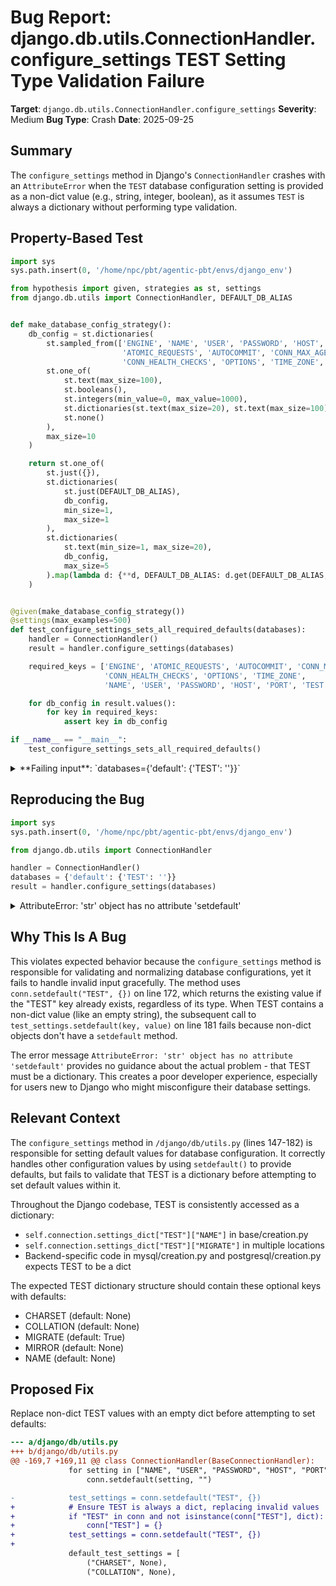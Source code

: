 # Bug Report: django.db.utils.ConnectionHandler.configure_settings TEST Setting Type Validation Failure

**Target**: `django.db.utils.ConnectionHandler.configure_settings`
**Severity**: Medium
**Bug Type**: Crash
**Date**: 2025-09-25

## Summary

The `configure_settings` method in Django's `ConnectionHandler` crashes with an `AttributeError` when the `TEST` database configuration setting is provided as a non-dict value (e.g., string, integer, boolean), as it assumes `TEST` is always a dictionary without performing type validation.

## Property-Based Test

```python
import sys
sys.path.insert(0, '/home/npc/pbt/agentic-pbt/envs/django_env')

from hypothesis import given, strategies as st, settings
from django.db.utils import ConnectionHandler, DEFAULT_DB_ALIAS


def make_database_config_strategy():
    db_config = st.dictionaries(
        st.sampled_from(['ENGINE', 'NAME', 'USER', 'PASSWORD', 'HOST', 'PORT',
                         'ATOMIC_REQUESTS', 'AUTOCOMMIT', 'CONN_MAX_AGE',
                         'CONN_HEALTH_CHECKS', 'OPTIONS', 'TIME_ZONE', 'TEST']),
        st.one_of(
            st.text(max_size=100),
            st.booleans(),
            st.integers(min_value=0, max_value=1000),
            st.dictionaries(st.text(max_size=20), st.text(max_size=100), max_size=5),
            st.none()
        ),
        max_size=10
    )

    return st.one_of(
        st.just({}),
        st.dictionaries(
            st.just(DEFAULT_DB_ALIAS),
            db_config,
            min_size=1,
            max_size=1
        ),
        st.dictionaries(
            st.text(min_size=1, max_size=20),
            db_config,
            max_size=5
        ).map(lambda d: {**d, DEFAULT_DB_ALIAS: d.get(DEFAULT_DB_ALIAS, {})})
    )


@given(make_database_config_strategy())
@settings(max_examples=500)
def test_configure_settings_sets_all_required_defaults(databases):
    handler = ConnectionHandler()
    result = handler.configure_settings(databases)

    required_keys = ['ENGINE', 'ATOMIC_REQUESTS', 'AUTOCOMMIT', 'CONN_MAX_AGE',
                     'CONN_HEALTH_CHECKS', 'OPTIONS', 'TIME_ZONE',
                     'NAME', 'USER', 'PASSWORD', 'HOST', 'PORT', 'TEST']

    for db_config in result.values():
        for key in required_keys:
            assert key in db_config

if __name__ == "__main__":
    test_configure_settings_sets_all_required_defaults()
```

<details>

<summary>
**Failing input**: `databases={'default': {'TEST': ''}}`
</summary>
```
Traceback (most recent call last):
  File "/home/npc/pbt/agentic-pbt/worker_/21/hypo.py", line 54, in <module>
    test_configure_settings_sets_all_required_defaults()
    ~~~~~~~~~~~~~~~~~~~~~~~~~~~~~~~~~~~~~~~~~~~~~~~~~~^^
  File "/home/npc/pbt/agentic-pbt/worker_/21/hypo.py", line 40, in test_configure_settings_sets_all_required_defaults
    @settings(max_examples=500)
                   ^^^
  File "/home/npc/miniconda/lib/python3.13/site-packages/hypothesis/core.py", line 2124, in wrapped_test
    raise the_error_hypothesis_found
  File "/home/npc/pbt/agentic-pbt/worker_/21/hypo.py", line 43, in test_configure_settings_sets_all_required_defaults
    result = handler.configure_settings(databases)
  File "/home/npc/miniconda/lib/python3.13/site-packages/django/db/utils.py", line 181, in configure_settings
    test_settings.setdefault(key, value)
    ^^^^^^^^^^^^^^^^^^^^^^^^
AttributeError: 'str' object has no attribute 'setdefault'
Falsifying example: test_configure_settings_sets_all_required_defaults(
    databases={'default': {'TEST': ''}},
)
```
</details>

## Reproducing the Bug

```python
import sys
sys.path.insert(0, '/home/npc/pbt/agentic-pbt/envs/django_env')

from django.db.utils import ConnectionHandler

handler = ConnectionHandler()
databases = {'default': {'TEST': ''}}
result = handler.configure_settings(databases)
```

<details>

<summary>
AttributeError: 'str' object has no attribute 'setdefault'
</summary>
```
Traceback (most recent call last):
  File "/home/npc/pbt/agentic-pbt/worker_/21/repo.py", line 8, in <module>
    result = handler.configure_settings(databases)
  File "/home/npc/miniconda/lib/python3.13/site-packages/django/db/utils.py", line 181, in configure_settings
    test_settings.setdefault(key, value)
    ^^^^^^^^^^^^^^^^^^^^^^^^
AttributeError: 'str' object has no attribute 'setdefault'
```
</details>

## Why This Is A Bug

This violates expected behavior because the `configure_settings` method is responsible for validating and normalizing database configurations, yet it fails to handle invalid input gracefully. The method uses `conn.setdefault("TEST", {})` on line 172, which returns the existing value if the "TEST" key already exists, regardless of its type. When TEST contains a non-dict value (like an empty string), the subsequent call to `test_settings.setdefault(key, value)` on line 181 fails because non-dict objects don't have a `setdefault` method.

The error message `AttributeError: 'str' object has no attribute 'setdefault'` provides no guidance about the actual problem - that TEST must be a dictionary. This creates a poor developer experience, especially for users new to Django who might misconfigure their database settings.

## Relevant Context

The `configure_settings` method in `/django/db/utils.py` (lines 147-182) is responsible for setting default values for database configuration. It correctly handles other configuration values by using `setdefault()` to provide defaults, but fails to validate that TEST is a dictionary before attempting to set default values within it.

Throughout the Django codebase, TEST is consistently accessed as a dictionary:
- `self.connection.settings_dict["TEST"]["NAME"]` in base/creation.py
- `self.connection.settings_dict["TEST"]["MIGRATE"]` in multiple locations
- Backend-specific code in mysql/creation.py and postgresql/creation.py expects TEST to be a dict

The expected TEST dictionary structure should contain these optional keys with defaults:
- CHARSET (default: None)
- COLLATION (default: None)
- MIGRATE (default: True)
- MIRROR (default: None)
- NAME (default: None)

## Proposed Fix

Replace non-dict TEST values with an empty dict before attempting to set defaults:

```diff
--- a/django/db/utils.py
+++ b/django/db/utils.py
@@ -169,7 +169,11 @@ class ConnectionHandler(BaseConnectionHandler):
             for setting in ["NAME", "USER", "PASSWORD", "HOST", "PORT"]:
                 conn.setdefault(setting, "")

-            test_settings = conn.setdefault("TEST", {})
+            # Ensure TEST is always a dict, replacing invalid values
+            if "TEST" in conn and not isinstance(conn["TEST"], dict):
+                conn["TEST"] = {}
+            test_settings = conn.setdefault("TEST", {})
+
             default_test_settings = [
                 ("CHARSET", None),
                 ("COLLATION", None),
```